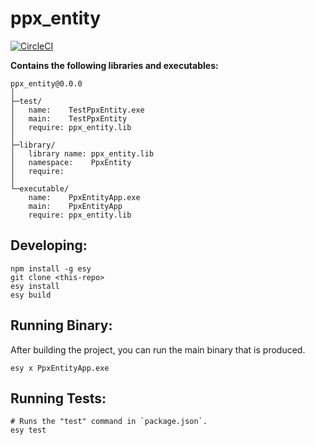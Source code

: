 # ppx_entity


[![CircleCI](https://circleci.com/gh/yourgithubhandle/ppx_entity/tree/master.svg?style=svg)](https://circleci.com/gh/yourgithubhandle/ppx_entity/tree/master)


**Contains the following libraries and executables:**

```
ppx_entity@0.0.0
│
├─test/
│   name:    TestPpxEntity.exe
│   main:    TestPpxEntity
│   require: ppx_entity.lib
│
├─library/
│   library name: ppx_entity.lib
│   namespace:    PpxEntity
│   require:
│
└─executable/
    name:    PpxEntityApp.exe
    main:    PpxEntityApp
    require: ppx_entity.lib
```

## Developing:

```
npm install -g esy
git clone <this-repo>
esy install
esy build
```

## Running Binary:

After building the project, you can run the main binary that is produced.

```
esy x PpxEntityApp.exe 
```

## Running Tests:

```
# Runs the "test" command in `package.json`.
esy test
```
